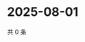 # 2025-08-01

共 0 条

<!-- BEGIN ZHIHUQUESTIONS -->
<!-- 最后更新时间 Fri Aug 01 2025 19:10:57 GMT+0800 (China Standard Time) -->

<!-- END ZHIHUQUESTIONS -->
